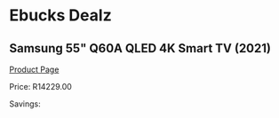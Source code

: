 
# Ebucks Dealz
## Samsung 55" Q60A QLED 4K Smart TV (2021)
[Product Page](https://www.ebucks.com/web/shop/productSelected.do?prodId=1211638586&catId=363628796)

Price: R14229.00

Savings: 


	